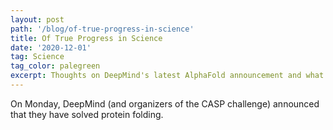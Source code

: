 ```yaml
---
layout: post
path: '/blog/of-true-progress-in-science'
title: Of True Progress in Science
date: '2020-12-01'
tag: Science
tag_color: palegreen
excerpt: Thoughts on DeepMind's latest AlphaFold announcement and what it says about academic research today.
---
```


On Monday, DeepMind (and organizers of the CASP challenge) announced that they have solved protein folding. 
